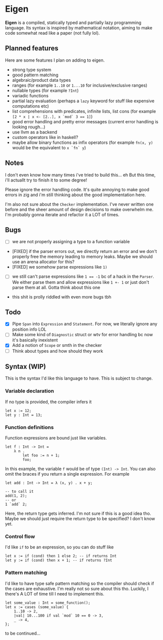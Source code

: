 # Eigen
**Eigen** is a compiled, statically typed and partially lazy programming language. Its syntax is inspired by mathematical notation, aiming to make code somewhat read like a paper (not fully lol).

## Planned features
Here are some features I plan on adding to eigen.
- strong type system
- good pattern matching
- algebraic/product data types
- ranges (for example `1..10` or `1...10` for inclusive/exclusive ranges)
- nullable types (for example `?Int`)
- variadic functions
- partial lazy evaluation (perhaps a `lazy` keyword for stuff like expensive computations etc)
- list comprehensions with predicates, infinite lists, list cons (for example ``[2 * x | x <- [2..], x `mod` 3 == 1]``)
- good error handling and pretty error messages (current error handling is looking rough...)
- use llvm as a backend
- custom operators like in haskell?
- maybe allow binary functions as infix operators (for example `fn(x, y)` would be the equivalent to ``x `fn` y``)

## Notes
I don't even know how many times i've tried to build this... eh
But this time, i'll actuallt try to finish it to some degree!

Please ignore the error handling code. It's quite annoying to make good errors in zig and i'm still thinking about the good implementation here.

I'm also not sure about the `Checker` implementation. I've never written one before and the sheer amount of design decisions to make overwhelm me. I'm probably gonna iterate and refactor it a LOT of times.

## Bugs
- [ ] we are not properly assigning a type to a function variable
- [FIXED] if the parser errors out, we directly return an error and we don't properly free the memory leading to memory leaks. Maybe we should use an arena allocator for this?
- [FIXED] we somehow parse expressions like `1)`
- [ ] we still can't parse expressions like `1 == -1` bc of a hack in the `Parser`. We either parse them and allow expressions like `1 +- 1` or just don't parse them at all. Gotta think about this one
- this shit is prolly riddled with even more bugs tbh

## Todo
- [x] Pipe `Span` into `Expression` and `Statement`. For now, we literally ignore any position info LOL
- [ ] Make some kind of `Diagnostic` struct or wtv for error handling bc now it's basically inexistent
- [x] Add a notion of `Scope` or smth in the checker
- [ ] Think about types and how should they work

## Syntax (WIP)
This is the syntax I'd like this language to have. This is subject to change.

### Variable declaration
If no type is provided, the compiler infers it
```eigen
let x := 12;
let y : Int = 13;
```

### Function definitions
Function expressions are bound just like variables.
```eigen
let f : Int -> Int =
    λ n .
        let foo := n + 1;
        foo;
```
In this example, the variable `f` would be of type `(Int) -> Int`. You can also omit the braces if you return a single expression. For example
```eigen
let add : Int -> Int = λ (x, y) . x + y;

-- to call it
add(1, 2);
-- or
1 `add` 2;
```
Here, the return type gets inferred. I'm not sure if this is a good idea tho. Maybe we should just require the return type to be specified? I don't know yet.

### Control flow
I'd like `if` to be an expression, so you can do stuff like
```eigen
let x := if (cond) then 1 else 2; -- if returns Int
let y := if (cond) then x + 1; -- if returns ?Int
```

### Pattern matching
I'd like to have type safe pattern matching so the compiler should check if the cases are exhaustive. I'm really not so sure about this tho. Luckily, I there's A LOT of time till I need to implement this.
```eigen
let some_value : Int = some_function();
let x := cases (some_value) {
    1..10 -> 2,
    |val| 10...100 if val `mod` 10 == 0 -> 3,
    _ -> 4,
};
```
to be continued...
